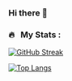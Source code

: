 ### Hi there 👋

<!--
**parisienkid/parisienkid** is a ✨ _special_ ✨ repository because its `README.md` (this file) appears on your GitHub profile.

Here are some ideas to get you started:

- 🔭 I’m currently working on ...
- 🌱 I’m currently learning ...
- 👯 I’m looking to collaborate on ...
- 🤔 I’m looking for help with ...
- 💬 Ask me about ...
- 📫 How to reach me: ...
- 😄 Pronouns: ...
- ⚡ Fun fact: ...
-->

### 🔥 &nbsp; My Stats :
[![GitHub Streak](http://github-readme-streak-stats.herokuapp.com?user=parisienkid&theme=dark&background=000000)](https://git.io/streak-stats)

[![Top Langs](https://github-readme-stats.vercel.app/api/top-langs/?username=parisienkid&layout=compact&theme=vision-friendly-dark)](https://github.com/anuraghazra/github-readme-stats)
